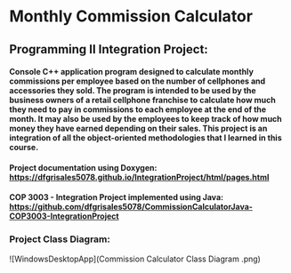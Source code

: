 # Monthly Commission Calculator
  
## Programming II Integration Project: 
  
#### Console C++ application program designed to calculate monthly commissions per employee based on the number of cellphones and accessories they sold. The program is intended to be used by the business owners of a retail cellphone franchise to calculate how much they need to pay in commissions to each employee at the end of the month. It may also be used by the employees to keep track of how much money they have earned depending on their sales. This project is an integration of all the object-oriented methodologies that I learned in this course.

#### Project documentation using Doxygen: https://dfgrisales5078.github.io/IntegrationProject/html/pages.html
  
#### COP 3003 - Integration Project implemented using Java: https://github.com/dfgrisales5078/CommissionCalculatorJava-COP3003-IntegrationProject


### Project Class Diagram:

![WindowsDesktopApp](Commission Calculator Class Diagram .png)
